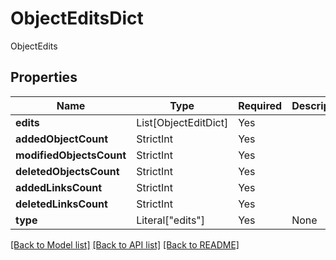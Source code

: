# ObjectEditsDict

ObjectEdits

## Properties
| Name | Type | Required | Description |
| ------------ | ------------- | ------------- | ------------- |
**edits** | List[ObjectEditDict] | Yes |  |
**addedObjectCount** | StrictInt | Yes |  |
**modifiedObjectsCount** | StrictInt | Yes |  |
**deletedObjectsCount** | StrictInt | Yes |  |
**addedLinksCount** | StrictInt | Yes |  |
**deletedLinksCount** | StrictInt | Yes |  |
**type** | Literal["edits"] | Yes | None |


[[Back to Model list]](../../../README.md#models-v1-link) [[Back to API list]](../../../README.md#apis-v1-link) [[Back to README]](../../../README.md)

